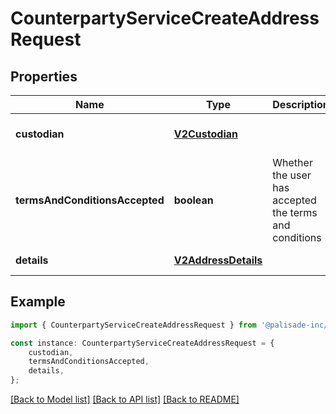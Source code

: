 # CounterpartyServiceCreateAddressRequest


## Properties

Name | Type | Description | Notes
------------ | ------------- | ------------- | -------------
**custodian** | [**V2Custodian**](V2Custodian.md) |  | [optional] [default to undefined]
**termsAndConditionsAccepted** | **boolean** | Whether the user has accepted the terms and conditions | [default to undefined]
**details** | [**V2AddressDetails**](V2AddressDetails.md) |  | [default to undefined]

## Example

```typescript
import { CounterpartyServiceCreateAddressRequest } from '@palisade-inc/typescript-sdk';

const instance: CounterpartyServiceCreateAddressRequest = {
    custodian,
    termsAndConditionsAccepted,
    details,
};
```

[[Back to Model list]](../README.md#documentation-for-models) [[Back to API list]](../README.md#documentation-for-api-endpoints) [[Back to README]](../README.md)
